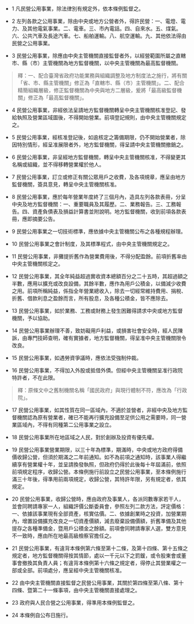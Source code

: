 * 1 凡民營公用事業，除法律別有規定外，依本條例監督之。

* 2 左列各款之公用事業，除由中央或地方公營者外，得許民營：一、電燈、電力、及其他電氣事業。二、電車。三、市內電話。四、自來水。五、煤氣。六、公共汽車及長途汽車。七、船舶運輸。八、航空運輸。九、其他依法得由民營之公用事業。

* 3 民營公用事業，除應由中央主管機關直接監督者外，以經營範圍所屬之直轄市、縣（市）主管機關為地方監督機關，以中央主管機關為最高監督機關。

> 釋：一、配合臺灣省政府功能業務與組織調整及地方制度法之施行，將有關「省、市、縣主管機關」修正為「直轄市、縣（市）主管機關」。二、配合精簡組織層級，修正監督機關為中央與地方二層級，爰將「最高級監督機關」修正為「最高監督機關」。

* 4 民營公用事業，非經依法呈請地方監督機關轉呈中央主管機關核准登記、發給執照及營業區域圖後，不得開始營業。前項登記規則，由中央主管機關規定之。

* 5 民營公用事業，經核准登記後，如逾核定之籌備期限，仍不開始營業者，除因特別情形，經呈准展限者外，地方監督機關，得呈請中央主管機關撤銷之。

* 6 民營公用事業，非呈經地方監督機關，轉呈中央主管機關核准，不得變更其名稱或組織，並不得移轉營業權於他人。

* 7 民營公用事業，訂立或修正有關公眾用戶之收費，及各項規章，應呈由地方監督機關，簽具意見，轉呈中央主管機關核准。

* 8 民營公用事業，應於每年營業年度終了三個月內，造具左列各款表冊，分呈中央及地方監督機關：一、重要職員及其履歷。二、業務報告。三、工務報告。四、資產負債表及損益計算書並附說明。地方監督機關，收到前項各款表冊，應即摘要公告。

* 9 民營公用事業之一切技術標準，應依據中央主管機關公布之各種規程辦理。

* 10 民營公用事業之會計制度，及其標準程式，由中央主管機關規定之。

* 11 民營公用事業，非攤提折舊作為營業費用後，不得分配盈餘。前項折舊率由中央主管機關核定之。

* 12 民營公用事業，其全年純益超過實收資本總額百分之二十五時，其超過額之半數，應用以擴充或改良設備，其餘半數，應作為用戶公積金，以備減少收費之用。前項所稱純益，係指全年營業總收入，除去一切經常維持費用、捐稅、折舊、借款利息之盈餘而言，所有股息，及各種公積金，皆不應除去。

* 13 民營公用事業，如於業務、工務或財務上發生困難得請求中央或地方監督機關，予以協助。

* 14 民營公用事業辦理不善，致妨礙用戶利益，或損害社會安全時，經人民陳訴，由專門技師查明，確有實據者，地方監督機關，得呈准中央主管機關限令改良。

* 15 民營公用事業，如遇勞資爭議時，應依法受強制仲裁。

* 16 民營公用事業，不得加入外股或抵借外債。但經中央主管機關呈准行政院特許者，不在此限。

> 釋：原條文中之舊制機關名稱「國民政府」與現行體制不符，應改為「行政院」。

* 17 民營公用事業，如其性質在同一區域內，不適於並營者，非經中央及地方監督機關認為原有營業者，確已不能再行擴充設備至足供公用之需要時，同一營業區域內，不得有同種第二公用事業之設立。

* 18 民營公用事業所在地區域之人民，對於創辦及投資有優先權。

* 19 民營公用事業營業期限，以三十年為標準，期滿時，中央或地方政府得備價收歸公營，但須於期滿之二年前通知。如不為前項之通知時，該事業人得繼續享有營業權十年，並呈請換發執照，但政府仍得於此後每十年屆滿前，依照前項規定程序，收歸公營。本條例施行前設立之民營公用事業，至本條例施行滿三十年後，得準用前兩項規定，收歸公營，其特許年限，另有規定者，依其規定。

* 20 民營公用事業，收歸公營時，應由政府及事業人，各派同數專家若干人，並會同聘請專家一人，組織評價公斷委員會，參照左列二款方法，評定價格：一、依據該事業現有全部資產，核實估價。二、依據創業時之投資，加營業期內，增置設備擴充改良之一切資產價額，減去廢棄設備價額，折舊準備及其他提存之各種準備金，暨用戶公積金之餘額。前項會同聘請專家人選，雙方意見不一致時，應由所在地最高級檢察官擔任之。

* 21 民營公用事業，有違背本條例第六條至第十二條，及第十四條、第十五條之規定者，地方監督機關得按其情節，處以一千元以下之罰鍰，或令股東會或董事會撤換其負責人員；有違背本條例第十六條之規定者，得停止其營業權之一部或全部。前項處分，應呈經中央主管機關核准。

* 22 由中央主管機關直接監督之民營公用事業，其關於第四條至第八條、第十四條、暨第二十一條事項，由中央主管機關直接處理之。

* 23 政府與人民合營之公用事業，得準用本條例監督之。

* 24 本條例自公布日施行。

